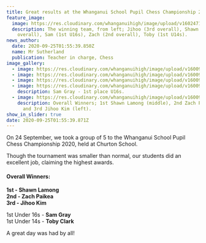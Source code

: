 ```yaml
---
title: Great results at the Whanganui School Pupil Chess Championship 2020
feature_image:
  image: https://res.cloudinary.com/whanganuihigh/image/upload/v1602471037/News/CHESS.%20WU%20School%20Pupil%20Chess%20Champs%202020/120074088_362129928158970_7475180893875522311_ncropped.jpg
  description: The winning team, from left; Jihoo (3rd overall), Shawn (1st
    overall), Sam (1st U16s), Zach (2nd overall), Toby (1st U14s).
news_author:
  date: 2020-09-25T01:55:39.850Z
  name: Mr Sutherland
  publication: Teacher in charge, Chess
image_gallery:
  - image: https://res.cloudinary.com/whanganuihigh/image/upload/v1600999515/News/CHESS.%20WU%20School%20Pupil%20Chess%20Champs%202020/images.jpg
  - image: https://res.cloudinary.com/whanganuihigh/image/upload/v1600999219/News/CHESS.%20WU%20School%20Pupil%20Chess%20Champs%202020/120243308_340377187404652_2180828807157004883_n.jpg
  - image: https://res.cloudinary.com/whanganuihigh/image/upload/v1600999534/News/CHESS.%20WU%20School%20Pupil%20Chess%20Champs%202020/120071155_463494421273457_6120093945054595423_n.jpg
  - image: https://res.cloudinary.com/whanganuihigh/image/upload/v1600999218/News/CHESS.%20WU%20School%20Pupil%20Chess%20Champs%202020/119983758_1009521649512637_5048756580175407540_n.jpg
    description: Sam Gray - 1st place U16s.
  - image: https://res.cloudinary.com/whanganuihigh/image/upload/v1600999218/News/CHESS.%20WU%20School%20Pupil%20Chess%20Champs%202020/119991796_3292879114152229_5209951120792281370_n.jpg
    description: Overall Winners; 1st Shawn Lamong (middle), 2nd Zach Paikea (right)
      and 3rd Jihoo Kim (left).
show_in_slider: true
date: 2020-09-25T01:55:39.871Z
---
```

On 24 September, we took a group of 5 to the Whanganui School Pupil Chess Championship 2020, held at Churton School.

Though the tournament was smaller than normal, our students did an excellent job, claiming the highest awards. 

#### Overall Winners:  
**1st - Shawn Lamong  
2nd - Zach Paikea  
3rd - Jihoo Kim** 

1st Under 16s - **Sam Gray**  
1st Under 14s - **Toby Clark**

A great day was had by all! 